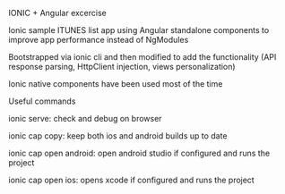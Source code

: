 IONIC + Angular excercise

Ionic sample ITUNES list app using Angular standalone components to improve app performance instead of NgModules

Bootstrapped via ionic cli and then modified to add the functionality (API response parsing, HttpClient injection, views personalization)

Ionic native components have been used most of the time



Useful commands

ionic serve: check and debug on browser

ionic cap copy: keep both ios and android builds up to date

ionic cap open android: open android studio if configured and runs the project

ionic cap open ios: opens xcode if configured and runs the project
